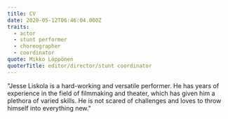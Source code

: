 ```yaml
---
title: CV
date: 2020-05-12T06:46:04.000Z
traits:
  - actor
  - stunt performer
  - choreographer
  - coordinator
quote: Mikko Löppönen
quoterTitle: editor/director/stunt coordinator
---
```

"Jesse Liskola is a hard-working and versatile performer. He has years of experience in the field of filmmaking and theater, which has given him a plethora of varied skills. He is not scared of challenges and loves to throw himself into everything new."
